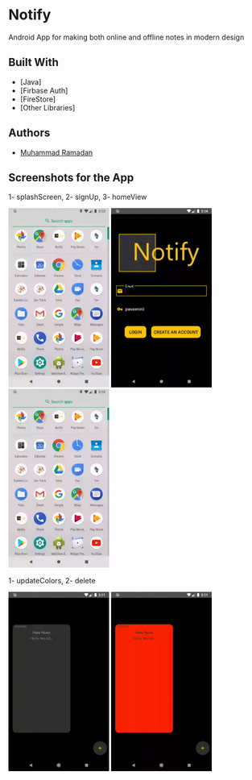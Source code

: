 # Notify
 Android App for making both online and offline notes in modern design


## Built With

* [Java]
* [Firbase Auth]
* [FireStore]
* [Other Libraries]


## Authors

* [Muhammad Ramadan](https://www.linkedin.com/in/m7mdramadandx/)

## Screenshots for the App

1- splashScreen,   2- signUp,   3- homeView

<img src="Gif/splash.gif" width=200> <img src="Gif/signup.gif" width=200> <img src="Gif/HomeView.gif" width=200>

1- updateColors,   2- delete

<img src="Gif/update.gif" width=200> <img src="Gif/delete.gif" width=200>
